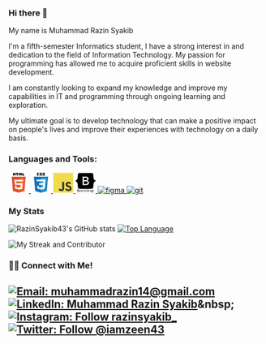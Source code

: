 ### Hi there 👋

My name is Muhammad Razin Syakib

I'm a fifth-semester Informatics student, I have a strong interest in and dedication to the field of Information Technology. My passion for programming has allowed me to acquire proficient skills in website development. 

I am constantly looking to expand my knowledge and improve my capabilities in IT and programming through ongoing learning and exploration. 

My ultimate goal is to develop technology that can make a positive impact on people's lives and improve their experiences with technology on a daily basis.

<h3 align="left">Languages and Tools:</h3>
<p align="left"> 
 <a href="https://www.w3.org/html/" target="_blank" rel="noreferrer"> <img src="https://raw.githubusercontent.com/devicons/devicon/master/icons/html5/html5-original-wordmark.svg" alt="html5" width="40" height="40"/> </a> <a href="https://www.w3schools.com/css/" target="_blank" rel="noreferrer"> <img src="https://raw.githubusercontent.com/devicons/devicon/master/icons/css3/css3-original-wordmark.svg" alt="css3" width="40" height="40"/> </a> <a href="https://developer.mozilla.org/en-US/docs/Web/JavaScript" target="_blank" rel="noreferrer"> <img src="https://raw.githubusercontent.com/devicons/devicon/master/icons/javascript/javascript-original.svg" alt="javascript" width="40" height="40"/> </a> <a href="https://getbootstrap.com" target="_blank" rel="noreferrer"> <img src="https://raw.githubusercontent.com/devicons/devicon/master/icons/bootstrap/bootstrap-plain-wordmark.svg" alt="bootstrap" width="40" height="40"/> </a> <a href="https://www.figma.com/" target="_blank" rel="noreferrer"> <img src="https://www.vectorlogo.zone/logos/figma/figma-icon.svg" alt="figma" width="40" height="40"/> </a> <a href="https://git-scm.com/" target="_blank" rel="noreferrer"> <img src="https://www.vectorlogo.zone/logos/git-scm/git-scm-icon.svg" alt="git" width="40" height="40"/> </a> </p>

### My Stats
![RazinSyakib43's GitHub stats](https://github-readme-stats.vercel.app/api?username=razinsyakib43&show_icons=true&theme=radical) [![Top Language](https://github-readme-stats.vercel.app/api/top-langs/?username=razinsyakib43&layout=compact&langs_count=8&theme=radical)](https://github.com/razinsyakib43/github-readme-stats)

![My Streak and Contributor](https://github-readme-streak-stats.herokuapp.com/?user=razinsyakib43&theme=react&border=61dafb&hide_border=true)

### 🤝🏻 Connect with Me!
[![Email: muhammadrazin14@gmail.com](https://img.shields.io/badge/-muhammadrazin14@gmail.com-D14836?style=flat&logo=Gmail&logoColor=white)](mailto:muhammadrazin14@gmail.com)
[![LinkedIn: Muhammad Razin Syakib](https://img.shields.io/badge/-LinkedIn-blue?style=flat&logo=Linkedin&logoColor=white&link=https://www.linkedin.com/in/muhammad-razin-syakib/)]([https://www.linkedin.com/in/farkhanmaul/](https://www.linkedin.com/in/muhammad-razin-syakib/))&nbsp;
[![Instagram: Follow razinsyakib_](https://img.shields.io/badge/-Instagram-E4405F?style=flat&logo=Instagram&logoColor=white)](https://www.instagram.com/razinsyakib_/)&nbsp;
[![Twitter: Follow @iamzeen43](https://img.shields.io/twitter/follow/iamzeen43?style=social)](https://twitter.com/iamzeen43)
---

